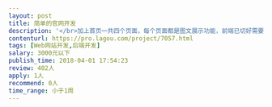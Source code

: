 ```yaml
---                
layout: post       
title: 简单的官网开发           
description: '</br>加上首页一共四个页面，每个页面都是图文展示功能，前端已切好需要增加个后台，开发语言java或者php都可以，时间比较紧，需要有良好的契约精神</br>'     
contenturl: https://pro.lagou.com/project/7057.html      
tags: [Web网站开发,后端开发]            
salary: 3000元以下          
publish_time: 2018-04-01 17:54:23         
review: 402人                   
apply: 1人                   
recommend: 0人                   
time_range: 小于1周              
---                 
```

